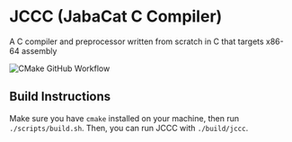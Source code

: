# JCCC (JabaCat C Compiler)
A C compiler and preprocessor written from scratch in C that targets x86-64 assembly

![CMake GitHub Workflow](https://img.shields.io/github/actions/workflow/status/jabacat/jccc/cmake.yml?style=for-the-badge)

## Build Instructions

Make sure you have `cmake` installed on your machine, then run
`./scripts/build.sh`. Then, you can run JCCC with `./build/jccc`.
